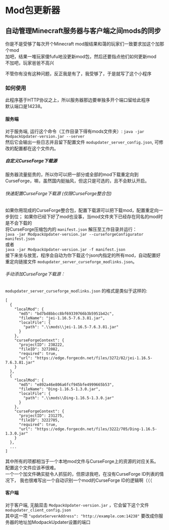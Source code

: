 #  Mod包更新器
## 自动管理Minecraft服务器与客户端之间mods的同步

你是不是受够了每次开个Minecraft mod服结果和蔼的玩家们一致要求加这个加那个mod  
加吧，结果一堆玩家傻fufu地没更新mod包，然后还要指点他们如何更新mod  
不加吧，玩家爸爸不高兴

不管你有没有这种问题，反正我是有了，我受够了，于是就写了这个小程序

### 如何使用

此程序基于HTTP协议之上，所以服务器那边要单独多开个端口留给此程序  
默认端口是14238。  

#### 服务端
对于服务端, 运行这个命令（工作目录下得有mods文件夹）:
``java -jar ModpackUpdater-version.jar --server``  
然后它会输出一些日志并且留下配置文件
``modupdater_server_config.json``, 
可修改的配置都在这个文件内。
##### 自定义CurseForge下载源
服务器流量挺贵的，所以你可以把一部分或全部的mod下载重定向到CurseForge，嘛，虽然国内挺抽风，但这只是可选的，且不会默认开启。
###### 快速配置CurseForge下载源 (仅限CurseForge整合包)
如果你用现成的CurseForge整合包，配置下载源可以把下载mod，配置重定向一步到位；
如果你已经下好了mod也没事，当mod文件夹下已经存在同名的mod时是不会下载的  
将CurseForge压缩包内的 ``manifest.json`` 解压至工作目录并运行：  
``java -jar ModpackUpdater-version.jar --curseforgeConfigurator manifest.json``  
或者  
``java -jar ModpackUpdater-version.jar -f manifest.json``  
接下来坐与放宽，程序会自动为你下载这个json内指定的所有mod，自动配置好重定向链接文件
``modupdater_server_curseforge_modlinks.json``。
###### 手动添加CurseForge下载源：
``modupdater_server_curseforge_modlinks.json`` 的格式是类似于这样的:  
````
[
  {
    "localMod": {
      "md5": "bd7bd8bbcc8bf69339766b3b5951b42c",
      "fileName": "jei-1.16.5-7.6.3.81.jar",
      "localFile": {
        "path": ".\\mods\\jei-1.16.5-7.6.3.81.jar"
      }
    },
    "curseForgeContext": {
      "projectID": 238222,
      "fileID": 3272082,
      "required": true,
      "url": "https://edge.forgecdn.net/files/3272/82/jei-1.16.5-7.6.3.81.jar"
    }
  },
  {
    "localMod": {
      "md5": "e892a46e806a6fcf945bfe4999665b53",
      "fileName": "Ding-1.16.5-1.3.0.jar",
      "localFile": {
        "path": ".\\mods\\Ding-1.16.5-1.3.0.jar"
      }
    },
    "curseForgeContext": {
      "projectID": 231275,
      "fileID": 3222705,
      "required": true,
      "url": "https://edge.forgecdn.net/files/3222/705/Ding-1.16.5-1.3.0.jar"
    }
  },
  ...
]
````
其中所有的项都相当于一个本地mod文件与CurseForge上的资源的对应关系。  
配置这个文件应该~~不~~很难。  
一个一个加文件确实挺令人抓狂的，但原谅我吧，在没有CurseForge ID列表的情况下，
我也很难写出一个自动识别一个mod的CurseForge ID的逻辑啊（（（

#### 客户端
对于客户端, 无脑双击
``ModpackUpdater-version.jar`` ，它会留下这个文件
``modupdater_client_config.json``  
其中这一项
``"updateServerAddress": "http://example.com:14238"``
要改成你服务器的地址加ModpackUpdater设置的端口